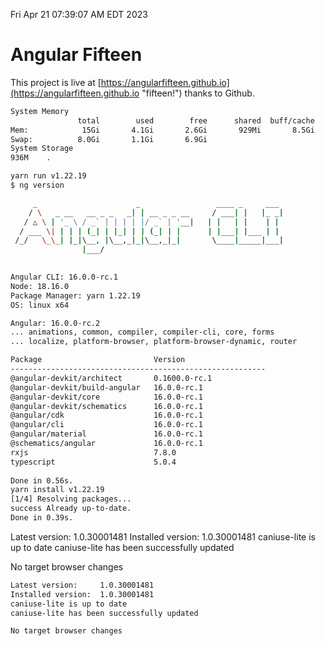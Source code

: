 Fri Apr 21 07:39:07 AM EDT 2023

# Angular Fifteen


This project is live at [https://angularfifteen.github.io](https://angularfifteen.github.io "fifteen!") thanks to Github.

```bash
System Memory
               total        used        free      shared  buff/cache   available
Mem:            15Gi       4.1Gi       2.6Gi       929Mi       8.5Gi       9.9Gi
Swap:          8.0Gi       1.1Gi       6.9Gi
System Storage
936M	.
```
```bash
yarn run v1.22.19
$ ng version

     _                      _                 ____ _     ___
    / \   _ __   __ _ _   _| | __ _ _ __     / ___| |   |_ _|
   / △ \ | '_ \ / _` | | | | |/ _` | '__|   | |   | |    | |
  / ___ \| | | | (_| | |_| | | (_| | |      | |___| |___ | |
 /_/   \_\_| |_|\__, |\__,_|_|\__,_|_|       \____|_____|___|
                |___/
    

Angular CLI: 16.0.0-rc.1
Node: 18.16.0
Package Manager: yarn 1.22.19
OS: linux x64

Angular: 16.0.0-rc.2
... animations, common, compiler, compiler-cli, core, forms
... localize, platform-browser, platform-browser-dynamic, router

Package                         Version
---------------------------------------------------------
@angular-devkit/architect       0.1600.0-rc.1
@angular-devkit/build-angular   16.0.0-rc.1
@angular-devkit/core            16.0.0-rc.1
@angular-devkit/schematics      16.0.0-rc.1
@angular/cdk                    16.0.0-rc.1
@angular/cli                    16.0.0-rc.1
@angular/material               16.0.0-rc.1
@schematics/angular             16.0.0-rc.1
rxjs                            7.8.0
typescript                      5.0.4
    
Done in 0.56s.
yarn install v1.22.19
[1/4] Resolving packages...
success Already up-to-date.
Done in 0.39s.
```
Latest version:     1.0.30001481
Installed version:  1.0.30001481
caniuse-lite is up to date
caniuse-lite has been successfully updated

No target browser changes
```bash
Latest version:     1.0.30001481
Installed version:  1.0.30001481
caniuse-lite is up to date
caniuse-lite has been successfully updated

No target browser changes
```
```bash
